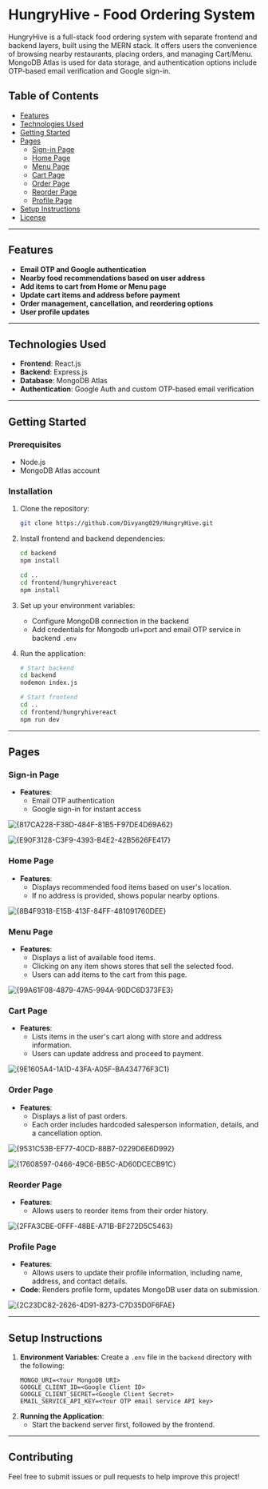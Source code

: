 # HungryHive - Food Ordering System

HungryHive is a full-stack food ordering system with separate frontend and backend layers, built using the MERN stack. It offers users the convenience of browsing nearby restaurants, placing orders, and managing Cart/Menu. MongoDB Atlas is used for data storage, and authentication options include OTP-based email verification and Google sign-in.

## Table of Contents
- [Features](#features)
- [Technologies Used](#technologies-used)
- [Getting Started](#getting-started)
- [Pages](#pages)
  - [Sign-in Page](#sign-in-page)
  - [Home Page](#home-page)
  - [Menu Page](#menu-page)
  - [Cart Page](#cart-page)
  - [Order Page](#order-page)
  - [Reorder Page](#reorder-page)
  - [Profile Page](#profile-page)
- [Setup Instructions](#setup-instructions)
- [License](#license)

---

## Features
- **Email OTP and Google authentication**
- **Nearby food recommendations based on user address**
- **Add items to cart from Home or Menu page**
- **Update cart items and address before payment**
- **Order management, cancellation, and reordering options**
- **User profile updates**

---

## Technologies Used
- **Frontend**: React.js
- **Backend**: Express.js
- **Database**: MongoDB Atlas
- **Authentication**: Google Auth and custom OTP-based email verification

---

## Getting Started
### Prerequisites
- Node.js
- MongoDB Atlas account

### Installation
1. Clone the repository:
    ```bash
    git clone https://github.com/Divyang029/HungryHive.git
    ```
2. Install frontend and backend dependencies:
    ```bash
    cd backend
    npm install

    cd ..
    cd frontend/hungryhivereact
    npm install
    ```
3. Set up your environment variables:
   - Configure MongoDB connection in the backend
   - Add credentials for Mongodb url+port  and email OTP service in backend `.env`

4. Run the application:
    ```bash
    # Start backend
    cd backend
    nodemon index.js

    # Start frontend
    cd ..
    cd frontend/hungryhivereact
    npm run dev
    ```

---

## Pages

### Sign-in Page
- **Features**: 
  - Email OTP authentication
  - Google sign-in for instant access

![{817CA228-F38D-484F-81B5-F97DE4D69A62}](https://github.com/user-attachments/assets/f90bf316-70b0-488b-bd8b-6c110ca52c3e)

![{E90F3128-C3F9-4393-B4E2-42B5626FE417}](https://github.com/user-attachments/assets/3fc9b702-8caf-48a3-9010-48e5a5df1e9a)

### Home Page
- **Features**: 
  - Displays recommended food items based on user's location.
  - If no address is provided, shows popular nearby options.

![{8B4F9318-E15B-413F-84FF-481091760DEE}](https://github.com/user-attachments/assets/2a7021fb-0ce8-4ed5-86b2-eac5da1e0747)

### Menu Page
- **Features**: 
  - Displays a list of available food items.
  - Clicking on any item shows stores that sell the selected food.
  - Users can add items to the cart from this page.

![{99A61F08-4879-47A5-994A-90DC6D373FE3}](https://github.com/user-attachments/assets/4d4212ec-7465-4868-836a-5a406232c4c8)

### Cart Page
- **Features**: 
  - Lists items in the user's cart along with store and address information.
  - Users can update address and proceed to payment.

![{9E1605A4-1A1D-43FA-A05F-BA434776F3C1}](https://github.com/user-attachments/assets/1e2a1535-f817-4c0a-adec-1526c10c8668)

### Order Page
- **Features**: 
  - Displays a list of past orders.
  - Each order includes hardcoded salesperson information, details, and a cancellation option.

![{9531C53B-EF77-40CD-88B7-0229D6E6D992}](https://github.com/user-attachments/assets/7d81f94a-20eb-47df-80ef-43a4b670f969)

![{17608597-0466-49C6-BB5C-AD60DCECB91C}](https://github.com/user-attachments/assets/d5115bc7-873c-4bea-92fb-39fe57f0f1da)

### Reorder Page
- **Features**: 
  - Allows users to reorder items from their order history.

![{2FFA3CBE-0FFF-48BE-A71B-BF272D5C5463}](https://github.com/user-attachments/assets/054c9e6b-79af-4489-8c70-72f3a3469186)

### Profile Page
- **Features**: 
  - Allows users to update their profile information, including name, address, and contact details.
- **Code**: Renders profile form, updates MongoDB user data on submission.

![{2C23DC82-2626-4D91-8273-C7D35D0F6FAE}](https://github.com/user-attachments/assets/6a478fda-5c5c-4b70-bf49-e0c4aba1e772)

---

## Setup Instructions
1. **Environment Variables**:
   Create a `.env` file in the `backend` directory with the following:
    ```plaintext
    MONGO_URI=<Your MongoDB URI>
    GOOGLE_CLIENT_ID=<Google Client ID>
    GOOGLE_CLIENT_SECRET=<Google Client Secret>
    EMAIL_SERVICE_API_KEY=<Your OTP email service API key>
    ```
2. **Running the Application**:
   - Start the backend server first, followed by the frontend.

---

## Contributing
Feel free to submit issues or pull requests to help improve this project!
